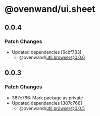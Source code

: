 # @ovenwand/ui.sheet

## 0.0.4

### Patch Changes

- Updated dependencies [6cbf783]
  - @ovenwand/util.browser@0.0.6

## 0.0.3

### Patch Changes

- 387c766: Mark package as private
- Updated dependencies [387c766]
  - @ovenwand/util.browser@0.0.5
